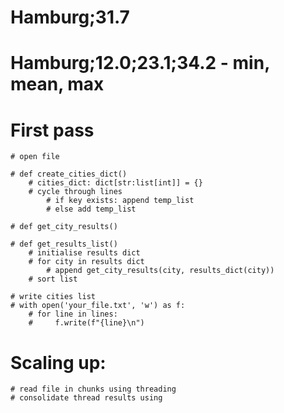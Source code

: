 # Hamburg;31.7
# Hamburg;12.0;23.1;34.2 - min, mean, max

# First pass
    # open file

    # def create_cities_dict()
        # cities_dict: dict[str:list[int]] = {}
        # cycle through lines
            # if key exists: append temp_list
            # else add temp_list

    # def get_city_results()

    # def get_results_list()
        # initialise results dict
        # for city in results dict
            # append get_city_results(city, results_dict(city))
        # sort list

    # write cities list
    # with open('your_file.txt', 'w') as f:
        # for line in lines:
        #     f.write(f"{line}\n")



# Scaling up:
    # read file in chunks using threading
    # consolidate thread results using 